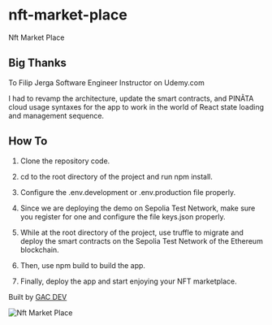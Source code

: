 # nft-market-place

Nft Market Place

## Big Thanks

To Filip Jerga Software Engineer Instructor on Udemy.com

I had to revamp the architecture, update the smart contracts, and PINÃTA cloud usage syntaxes for the app to work in the world of React state loading and management sequence.

## How To

1. Clone the repository code.

2. cd to the root directory of the project and run npm install.

3. Configure the .env.development or .env.production file properly.

4. Since we are deploying the demo on Sepolia Test Network, make sure you register for one and configure the file keys.json properly.

5. While at the root directory of the project, use truffle to migrate and deploy the smart contracts on the Sepolia Test Network of the Ethereum blockchain.

6. Then, use npm build to build the app.

7. Finally, deploy the app and start enjoying your NFT marketplace.

Built by [GAC DEV](https://geniusandcourage.com)

![Nft Market Place](https://hlwsdtech.com:8081/images/BuyNFT.jpg)
